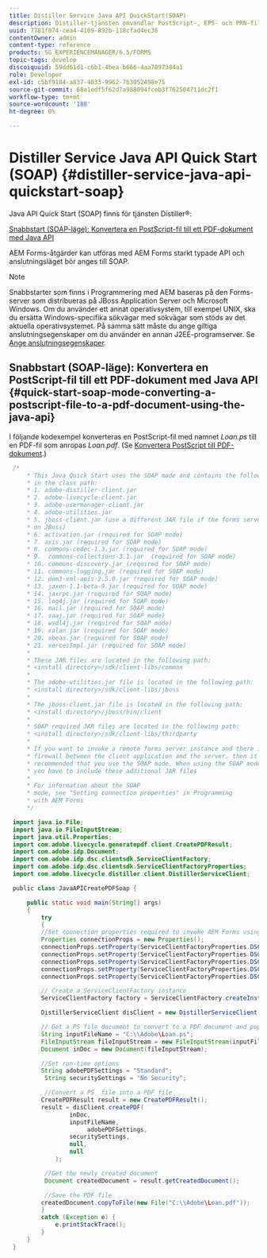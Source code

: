 ```yaml
---
title: Distiller Service Java API QuickStart(SOAP)
description: Distiller-tjänsten omvandlar PostScript-, EPS- och PRN-filer till PDF, som ofta används för stora volymer av dokument för tryck-till-elektronisk konvertering.
uuid: 7781f074-cea4-4109-892b-118cfad4ec36
contentOwner: admin
content-type: reference
products: SG_EXPERIENCEMANAGER/6.5/FORMS
topic-tags: develop
discoiquuid: 59dd61d1-c6b1-4bea-b666-4aa7897384a1
role: Developer
exl-id: c5bf9184-a837-4033-9962-7b3052498e75
source-git-commit: 68a1edf5f62d7a988094fceb3f762504711dc2f1
workflow-type: tm+mt
source-wordcount: '188'
ht-degree: 0%

---
```


# Distiller Service Java API Quick Start (SOAP) {#distiller-service-java-api-quickstart-soap}

Java API Quick Start (SOAP) finns för tjänsten Distiller®:

[Snabbstart (SOAP-läge): Konvertera en PostScript-fil till ett PDF-dokument med Java API](distiller-service-java-api-quick.md#quick-start-soap-mode-converting-a-postscript-file-to-a-pdf-document-using-the-java-api)

AEM Forms-åtgärder kan utföras med AEM Forms starkt typade API och anslutningsläget bör anges till SOAP.

>[!NOTE]
>
>Snabbstarter som finns i Programmering med AEM baseras på den Forms-server som distribueras på JBoss Application Server och Microsoft Windows. Om du använder ett annat operativsystem, till exempel UNIX, ska du ersätta Windows-specifika sökvägar med sökvägar som stöds av det aktuella operativsystemet. På samma sätt måste du ange giltiga anslutningsegenskaper om du använder en annan J2EE-programserver. Se [Ange anslutningsegenskaper](/help/forms/developing/invoking-aem-forms-using-java.md#setting-connection-properties).

## Snabbstart (SOAP-läge): Konvertera en PostScript-fil till ett PDF-dokument med Java API {#quick-start-soap-mode-converting-a-postscript-file-to-a-pdf-document-using-the-java-api}

I följande kodexempel konverteras en PostScript-fil med namnet *Loan.ps* till en PDF-fil som anropas *Loan.pdf*. (Se [Konvertera PostScript till PDF-dokument](/help/forms/developing/converting-postscript-pdf-documents.md#converting-postscript-to-pdf-documents).)

```java
 /*
     * This Java Quick Start uses the SOAP mode and contains the following JAR files
     * in the class path:
     * 1. adobe-distiller-client.jar
     * 2. adobe-livecycle-client.jar
     * 3. adobe-usermanager-client.jar
     * 4. adobe-utilities.jar
     * 5. jboss-client.jar (use a different JAR file if the forms server is not deployed
     * on JBoss)
     * 6. activation.jar (required for SOAP mode)
     * 7. axis.jar (required for SOAP mode)
     * 8. commons-codec-1.3.jar (required for SOAP mode)
     * 9.  commons-collections-3.1.jar  (required for SOAP mode)
     * 10. commons-discovery.jar (required for SOAP mode)
     * 11. commons-logging.jar (required for SOAP mode)
     * 12. dom3-xml-apis-2.5.0.jar (required for SOAP mode)
     * 13. jaxen-1.1-beta-9.jar (required for SOAP mode)
     * 14. jaxrpc.jar (required for SOAP mode)
     * 15. log4j.jar (required for SOAP mode)
     * 16. mail.jar (required for SOAP mode)
     * 17. saaj.jar (required for SOAP mode)
     * 18. wsdl4j.jar (required for SOAP mode)
     * 19. xalan.jar (required for SOAP mode)
     * 20. xbean.jar (required for SOAP mode)
     * 21. xercesImpl.jar (required for SOAP mode)
     *
     * These JAR files are located in the following path:
     * <install directory>/sdk/client-libs/common
     *
     * The adobe-utilities.jar file is located in the following path:
     * <install directory>/sdk/client-libs/jboss
     *
     * The jboss-client.jar file is located in the following path:
     * <install directory>/jboss/bin/client
     *
     * SOAP required JAR files are located in the following path:
     * <install directory>/sdk/client-libs/thirdparty
     *
     * If you want to invoke a remote forms server instance and there is a
     * firewall between the client application and the server, then it is
     * recommended that you use the SOAP mode. When using the SOAP mode,
     * you have to include these additional JAR files
     *
     * For information about the SOAP
     * mode, see "Setting connection properties" in Programming
     * with AEM Forms
     */

 import java.io.File;
 import java.io.FileInputStream;
 import java.util.Properties;
 import com.adobe.livecycle.generatepdf.client.CreatePDFResult;
 import com.adobe.idp.Document;
 import com.adobe.idp.dsc.clientsdk.ServiceClientFactory;
 import com.adobe.idp.dsc.clientsdk.ServiceClientFactoryProperties;
 import com.adobe.livecycle.distiller.client.DistillerServiceClient;

 public class JavaAPICreatePDFSoap {

     public static void main(String[] args)
     {
         try
         {
         //Set connection properties required to invoke AEM Forms using SOAP mode
         Properties connectionProps = new Properties();
         connectionProps.setProperty(ServiceClientFactoryProperties.DSC_DEFAULT_SOAP_ENDPOINT, "https://'[server]:[port]'");
         connectionProps.setProperty(ServiceClientFactoryProperties.DSC_TRANSPORT_PROTOCOL,ServiceClientFactoryProperties.DSC_SOAP_PROTOCOL);
         connectionProps.setProperty(ServiceClientFactoryProperties.DSC_SERVER_TYPE, "JBoss");
         connectionProps.setProperty(ServiceClientFactoryProperties.DSC_CREDENTIAL_USERNAME, "administrator");
         connectionProps.setProperty(ServiceClientFactoryProperties.DSC_CREDENTIAL_PASSWORD, "password");

         // Create a ServiceClientFactory instance
         ServiceClientFactory factory = ServiceClientFactory.createInstance(connectionProps);

         DistillerServiceClient disClient = new DistillerServiceClient(factory );

         // Get a PS file document to convert to a PDF document and populate a com.adobe.idp.Document object
         String inputFileName = "C:\\Adobe\Loan.ps";
         FileInputStream fileInputStream = new FileInputStream(inputFileName);
         Document inDoc = new Document(fileInputStream);

         //Set run-time options
         String adobePDFSettings = "Standard";
          String securitySettings = "No Security";

          //Convert a PS  file into a PDF file
         CreatePDFResult result = new CreatePDFResult();
         result = disClient.createPDF(
                 inDoc,
                 inputFileName,
                      adobePDFSettings,
                 securitySettings,
                 null,
                 null
             );

          //Get the newly created document
          Document createdDocument = result.getCreatedDocument();

          //Save the PDF file
         createdDocument.copyToFile(new File("C:\\Adobe\Loan.pdf"));
         }
         catch (Exception e) {
             e.printStackTrace();
         }
     }
 }
```
